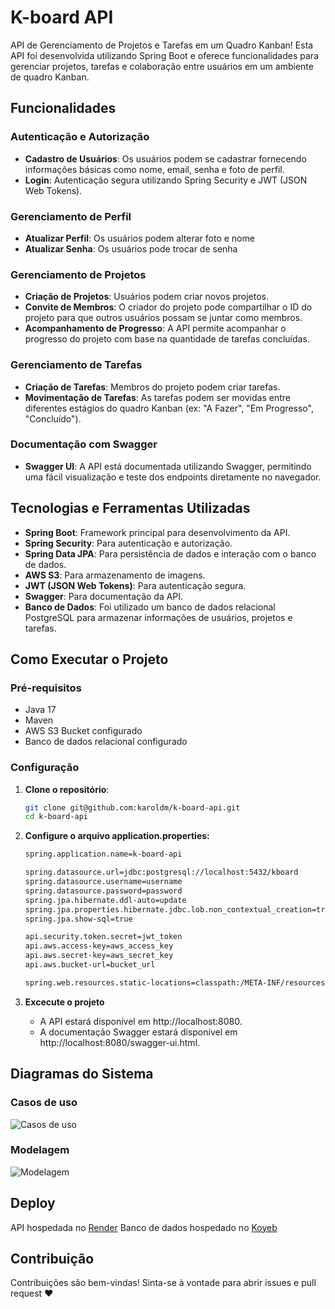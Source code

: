 # K-board API

API de Gerenciamento de Projetos e Tarefas em um Quadro Kanban! Esta API foi desenvolvida utilizando Spring Boot e oferece funcionalidades para gerenciar projetos, tarefas e colaboração entre usuários em um ambiente de quadro Kanban.

## Funcionalidades

### Autenticação e Autorização
- **Cadastro de Usuários**: Os usuários podem se cadastrar fornecendo informações básicas como nome, email, senha e foto de perfil.
- **Login**: Autenticação segura utilizando Spring Security e JWT (JSON Web Tokens).

### Gerenciamento de Perfil
- **Atualizar Perfil**: Os usuários podem alterar foto e nome
- **Atualizar Senha**: Os usuários pode trocar de senha

### Gerenciamento de Projetos
- **Criação de Projetos**: Usuários podem criar novos projetos.
- **Convite de Membros**: O criador do projeto pode compartilhar o ID do projeto para que outros usuários possam se juntar como membros.
- **Acompanhamento de Progresso**: A API permite acompanhar o progresso do projeto com base na quantidade de tarefas concluídas.

### Gerenciamento de Tarefas
- **Criação de Tarefas**: Membros do projeto podem criar tarefas.
- **Movimentação de Tarefas**: As tarefas podem ser movidas entre diferentes estágios do quadro Kanban (ex: "A Fazer", "Em Progresso", "Concluído").

### Documentação com Swagger
- **Swagger UI**: A API está documentada utilizando Swagger, permitindo uma fácil visualização e teste dos endpoints diretamente no navegador.

## Tecnologias e Ferramentas Utilizadas

- **Spring Boot**: Framework principal para desenvolvimento da API.
- **Spring Security**: Para autenticação e autorização.
- **Spring Data JPA**: Para persistência de dados e interação com o banco de dados.
- **AWS S3**: Para armazenamento de imagens.
- **JWT (JSON Web Tokens)**: Para autenticação segura.
- **Swagger**: Para documentação da API.
- **Banco de Dados**: Foi utilizado um banco de dados relacional PostgreSQL para armazenar informações de usuários, projetos e tarefas.

## Como Executar o Projeto

### Pré-requisitos
- Java 17
- Maven
- AWS S3 Bucket configurado
- Banco de dados relacional configurado

### Configuração

1. **Clone o repositório**:
   ```bash
   git clone git@github.com:karoldm/k-board-api.git
   cd k-board-api
   ```

2. **Configure o arquivo application.properties:**
    ```bash
   spring.application.name=k-board-api
    
    spring.datasource.url=jdbc:postgresql://localhost:5432/kboard
    spring.datasource.username=username
    spring.datasource.password=password
    spring.jpa.hibernate.ddl-auto=update
    spring.jpa.properties.hibernate.jdbc.lob.non_contextual_creation=true
    spring.jpa.show-sql=true
    
    api.security.token.secret=jwt_token
    api.aws.access-key=aws_access_key
    api.aws.secret-key=aws_secret_key
    api.aws.bucket-url=bucket_url
    
    spring.web.resources.static-locations=classpath:/META-INF/resources/,classpath:/resources/,classpath:/static/,classpath:/public/
   ```
3. **Excecute o projeto**
   - A API estará disponível em http://localhost:8080.
   - A documentação Swagger estará disponível em http://localhost:8080/swagger-ui.html.


## Diagramas do Sistema

### Casos de uso
![Casos de uso](/doc/use-cases.jpg)

### Modelagem
![Modelagem](/doc/model.jpg)


## Deploy
API hospedada no [Render](https://render.com/)
Banco de dados hospedado no [Koyeb](https://app.koyeb.com/)


## Contribuição
Contribuições são bem-vindas! Sinta-se à vontade para abrir issues e pull request ❤️
